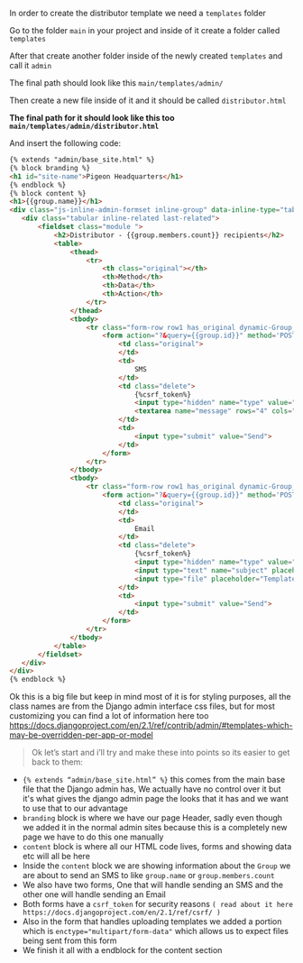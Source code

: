 In order to create the distributor template we need a `templates` folder

Go to the folder `main` in your project and inside of it create a folder called `templates`

After that create another folder inside of the newly created `templates` and call it `admin`

The final path should look like this `main/templates/admin/`

Then create a new file inside of it and it should be called `distributor.html`

**The final path for it should look like this too `main/templates/admin/distributor.html`**

And insert the following code:

```HTML
{% extends "admin/base_site.html" %}
{% block branding %}
<h1 id="site-name">Pigeon Headquarters</h1>
{% endblock %}
{% block content %}
<h1>{{group.name}}</h1>
<div class="js-inline-admin-formset inline-group" data-inline-type="tabular">
   <div class="tabular inline-related last-related">
       <fieldset class="module ">
           <h2>Distributor - {{group.members.count}} recipients</h2>
           <table>
               <thead>
                   <tr>
                       <th class="original"></th>
                       <th>Method</th>
                       <th>Data</th>
                       <th>Action</th>
                   </tr>
               </thead>
               <tbody>
                   <tr class="form-row row1 has_original dynamic-Group_members">
                       <form action="?&query={{group.id}}" method='POST'>
                           <td class="original">
                           </td>
                           <td>
                               SMS
                           </td>
                           <td class="delete">
                               {%csrf_token%}
                               <input type="hidden" name="type" value="sms">
                               <textarea name="message" rows="4" cols="50" value=""></textarea>
                           </td>
                           <td>
                               <input type="submit" value="Send">
                           </td>
                       </form>
                   </tr>
               </tbody>
               <tbody>
                   <tr class="form-row row1 has_original dynamic-Group_members">
                       <form action="?&query={{group.id}}" method='POST' enctype="multipart/form-data">
                           <td class="original">
                           </td>
                           <td>
                               Email
                           </td>
                           <td class="delete">
                               {%csrf_token%}
                               <input type="hidden" name="type" value="email">
                               <input type="text" name="subject" placeholder="Subject">
                               <input type="file" placeholder="Template" name="template" />
                           </td>
                           <td>
                               <input type="submit" value="Send">
                           </td>
                       </form>
                   </tr>
               </tbody>
           </table>
       </fieldset>
   </div>
</div>
{% endblock %}
```

Ok this is a big file but keep in mind most of it is for styling purposes, all the class names are from the Django admin interface css files, but for most customizing you can find a lot of information here too https://docs.djangoproject.com/en/2.1/ref/contrib/admin/#templates-which-may-be-overridden-per-app-or-model

> Ok let’s start and i’ll try and make these into points so its easier to get back to them:

- `{% extends “admin/base_site.html” %}` this comes from the main base file that the Django admin has, We actually have no control over it but it's what gives the django admin page the looks that it has and we want to use that to our advantage
- `branding` block is where we have our page Header, sadly even though we added it in the normal admin sites because this is a completely new page we have to do this one manually
- `content` block is where all our HTML code lives, forms and showing data etc will all be here
- Inside the `content` block we are showing information about the `Group` we are about to send an SMS to like `group.name` or `group.members.count`
- We also have two forms, One that will handle sending an SMS and the other one will handle sending an Email
- Both forms have a `csrf_token` for security reasons `( read about it here https://docs.djangoproject.com/en/2.1/ref/csrf/ )`
- Also in the form that handles uploading templates we added a portion which is `enctype="multipart/form-data"` which allows us to expect files being sent from this form
- We finish it all with a endblock for the content section
